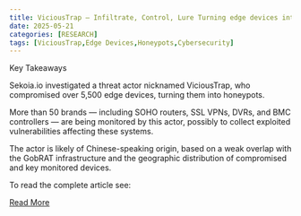 ```yaml
---
title: ViciousTrap – Infiltrate, Control, Lure Turning edge devices into honeypots en masse.
date: 2025-05-21
categories: [RESEARCH]
tags: [ViciousTrap,Edge Devices,Honeypots,Cybersecurity]
---
```


Key Takeaways

Sekoia.io investigated a threat actor nicknamed ViciousTrap, who compromised over 5,500 edge devices, turning them into honeypots.

More than 50 brands — including SOHO routers, SSL VPNs, DVRs, and BMC controllers — are being monitored by this actor, possibly to collect exploited vulnerabilities affecting these systems.

The actor is likely of Chinese-speaking origin, based on a weak overlap with the GobRAT infrastructure and the geographic distribution of compromised and key monitored devices.

To read the complete article see:

[Read More](https://blog.sekoia.io/vicioustrap-infiltrate-control-lure-turning-edge-devices-into-honeypots-en-masse/) 